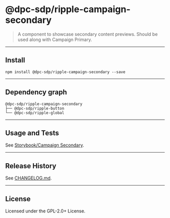 @dpc-sdp/ripple-campaign-secondary
============

> A component to showcase secondary content previews. Should be used along with Campaign Primary.


--------------------------------------------------------------------------------


## Install


```shell
npm install @dpc-sdp/ripple-campaign-secondary --save
```


--------------------------------------------------------------------------------


## Dependency graph

```shell
@dpc-sdp/ripple-campaign-secondary
├── @dpc-sdp/ripple-button
└── @dpc-sdp/ripple-global
```


--------------------------------------------------------------------------------


## Usage and Tests

See [Storybook/Campaign Secondary](http://ripple-vic-gov-au-master.lagoon.vicsdp.amazee.io/?selectedKind=Organisms/CampaignSecondary&selectedStory=Campaign%20Secondary).


--------------------------------------------------------------------------------


## Release History

See [CHANGELOG.md](./CHANGELOG.md).


--------------------------------------------------------------------------------


## License

Licensed under the GPL-2.0+ License.


